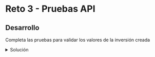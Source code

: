 # Reto 3 - Pruebas API

## Desarrollo

Completa las pruebas para validar los valores de la inversión creada

<details>
  <summary>Solución</summary>

`TestAddInvesment.spec.js`

```javascript

const request = require("supertest");
const app = require("../../app");


describe('add-investment endpoint', () => {
    it('returns new created investment', async () => {
        const name = "cetes 28 days";
        const description = "cetes for 28 days";
        const interest = 4.5;
        const startingAmount = 10;
        const durationDays = 28;
        const startDate = '2021-01-01';
        const expectedEndDate = '2021-01-29T00:00:00.000Z';
        const expectedFinalAmount = 10.035;

        const response = await request(app).post("/add-investment").send({
            name, description, interest, startingAmount, duration: durationDays, startDate
        });

        expect(response.statusCode).toBe(200);
        expect(response.body.name).toBe(name);
        expect(response.body.description).toBe(description);
        expect(response.body.interest).toBe(interest);
        expect(response.body.startingAmount).toBe(startingAmount);
        expect(response.body.endDate).toBe(expectedEndDate);
    });
})



```

</details>
